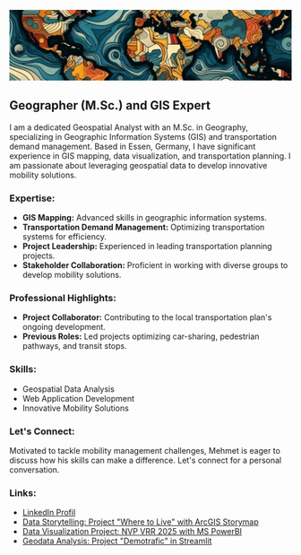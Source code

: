 ![](assets/img/1707917524986.jpeg)
## Geographer (M.Sc.) and GIS Expert

I am a dedicated Geospatial Analyst with an M.Sc. in Geography, specializing in Geographic Information Systems (GIS) and transportation demand management. Based in Essen, Germany, I have significant experience in GIS mapping, data visualization, and transportation planning. I am passionate about leveraging geospatial data to develop innovative mobility solutions.

### Expertise:
- **GIS Mapping:** Advanced skills in geographic information systems.
- **Transportation Demand Management:** Optimizing transportation systems for efficiency.
- **Project Leadership:** Experienced in leading transportation planning projects.
- **Stakeholder Collaboration:** Proficient in working with diverse groups to develop mobility solutions.

### Professional Highlights:
- **Project Collaborator:** Contributing to the local transportation plan's ongoing development.
- **Previous Roles:** Led projects optimizing car-sharing, pedestrian pathways, and transit stops.

### Skills:
- Geospatial Data Analysis
- Web Application Development
- Innovative Mobility Solutions

### Let's Connect:
Motivated to tackle mobility management challenges, Mehmet is eager to discuss how his skills can make a difference. Let's connect for a personal conversation.

### Links:
- [LinkedIn Profil](https://www.linkedin.com/in/mehmet-girtten-10095954)
- [Data Storytelling: Project "Where to Live" with ArcGIS Storymap](https://storymaps.arcgis.com/stories/6989b5d477ba4e7e982a863644742c7a)
- [Data Visualization Project: NVP VRR 2025 with MS PowerBI](https://youtu.be/PdlpyIzBJA8?si=a_VSvKG2flzOOuf0)
- [Geodata Analysis: Project "Demotrafic" in Streamlit](https://sep24daprojectdemotrafic.streamlit.app/)

